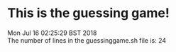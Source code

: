# This is the guessing game!<br />
Mon Jul 16 02:25:29 BST 2018<br />
The number of lines in the guessinggame.sh file is:
24
